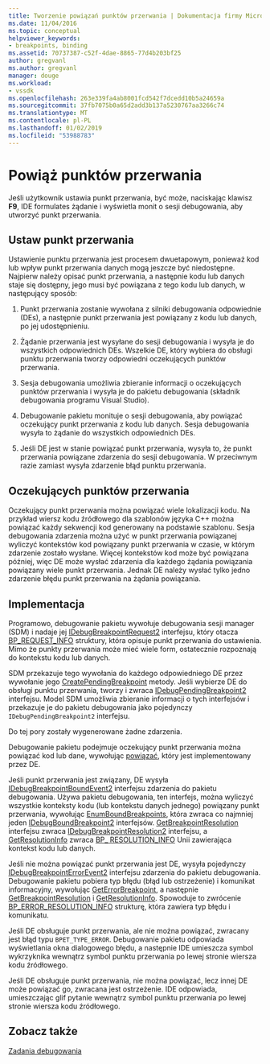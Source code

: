 ```yaml
---
title: Tworzenie powiązań punktów przerwania | Dokumentacja firmy Microsoft
ms.date: 11/04/2016
ms.topic: conceptual
helpviewer_keywords:
- breakpoints, binding
ms.assetid: 70737387-c52f-4dae-8865-77d4b203bf25
author: gregvanl
ms.author: gregvanl
manager: douge
ms.workload:
- vssdk
ms.openlocfilehash: 263e339fa4ab8001fcd542f7dcedd10b5a24659a
ms.sourcegitcommit: 37fb7075b0a65d2add3b137a5230767aa3266c74
ms.translationtype: MT
ms.contentlocale: pl-PL
ms.lasthandoff: 01/02/2019
ms.locfileid: "53988783"
---
```

# <a name="bind-breakpoints"></a>Powiąż punktów przerwania
Jeśli użytkownik ustawia punkt przerwania, być może, naciskając klawisz **F9**, IDE formulates żądanie i wyświetla monit o sesji debugowania, aby utworzyć punkt przerwania.  
  
## <a name="set-a-breakpoint"></a>Ustaw punkt przerwania  
 Ustawienie punktu przerwania jest procesem dwuetapowym, ponieważ kod lub wpływ punkt przerwania danych mogą jeszcze być niedostępne. Najpierw należy opisać punkt przerwania, a następnie kodu lub danych staje się dostępny, jego musi być powiązana z tego kodu lub danych, w następujący sposób:  
  
1.  Punkt przerwania zostanie wywołana z silniki debugowania odpowiednie (DEs), a następnie punkt przerwania jest powiązany z kodu lub danych, po jej udostępnieniu.  
  
2.  Żądanie przerwania jest wysyłane do sesji debugowania i wysyła je do wszystkich odpowiednich DEs. Wszelkie DE, który wybiera do obsługi punktu przerwania tworzy odpowiedni oczekujących punktów przerwania.  
  
3.  Sesja debugowania umożliwia zbieranie informacji o oczekujących punktów przerwania i wysyła je do pakietu debugowania (składnik debugowania programu Visual Studio).  
  
4.  Debugowanie pakietu monituje o sesji debugowania, aby powiązać oczekujący punkt przerwania z kodu lub danych. Sesja debugowania wysyła to żądanie do wszystkich odpowiednich DEs.  
  
5.  Jeśli DE jest w stanie powiązać punkt przerwania, wysyła to, że punkt przerwania powiązane zdarzenia do sesji debugowania. W przeciwnym razie zamiast wysyła zdarzenie błąd punktu przerwania.  
  
## <a name="pending-breakpoints"></a>Oczekujących punktów przerwania  
 Oczekujący punkt przerwania można powiązać wiele lokalizacji kodu. Na przykład wiersz kodu źródłowego dla szablonów języka C++ można powiązać każdy sekwencji kod generowany na podstawie szablonu. Sesja debugowania zdarzenia można użyć w punkt przerwania powiązanej wyliczyć kontekstów kod powiązany punkt przerwania w czasie, w którym zdarzenie zostało wysłane. Więcej kontekstów kod może być powiązana później, więc DE może wysłać zdarzenia dla każdego żądania powiązania powiązany wiele punkt przerwania. Jednak DE należy wysłać tylko jedno zdarzenie błędu punkt przerwania na żądania powiązania.  
  
## <a name="implementation"></a>Implementacja  
 Programowo, debugowanie pakietu wywołuje debugowania sesji manager (SDM) i nadaje jej [IDebugBreakpointRequest2](../../extensibility/debugger/reference/idebugbreakpointrequest2.md) interfejsu, który otacza [BP_REQUEST_INFO](../../extensibility/debugger/reference/bp-request-info.md) struktury, która opisuje punkt przerwania do ustawienia. Mimo że punkty przerwania może mieć wiele form, ostatecznie rozpoznają do kontekstu kodu lub danych.  
  
 SDM przekazuje tego wywołania do każdego odpowiedniego DE przez wywołanie jego [CreatePendingBreakpoint](../../extensibility/debugger/reference/idebugengine2-creatependingbreakpoint.md) metody. Jeśli wybierze DE do obsługi punktu przerwania, tworzy i zwraca [IDebugPendingBreakpoint2](../../extensibility/debugger/reference/idebugpendingbreakpoint2.md) interfejsu. Model SDM umożliwia zbieranie informacji o tych interfejsów i przekazuje je do pakietu debugowania jako pojedynczy `IDebugPendingBreakpoint2` interfejsu.  
  
 Do tej pory zostały wygenerowane żadne zdarzenia.  
  
 Debugowanie pakietu podejmuje oczekujący punkt przerwania można powiązać kod lub dane, wywołując [powiązać](../../extensibility/debugger/reference/idebugpendingbreakpoint2-bind.md), który jest implementowany przez DE.  
  
 Jeśli punkt przerwania jest związany, DE wysyła [IDebugBreakpointBoundEvent2](../../extensibility/debugger/reference/idebugbreakpointboundevent2.md) interfejsu zdarzenia do pakietu debugowania. Używa pakietu debugowania, ten interfejs, można wyliczyć wszystkie konteksty kodu (lub kontekstu danych jednego) powiązany punkt przerwania, wywołując [EnumBoundBreakpoints](../../extensibility/debugger/reference/idebugbreakpointboundevent2-enumboundbreakpoints.md), która zwraca co najmniej jeden [IDebugBoundBreakpoint2](../../extensibility/debugger/reference/idebugboundbreakpoint2.md) interfejsów. [GetBreakpointResolution](../../extensibility/debugger/reference/idebugboundbreakpoint2-getbreakpointresolution.md) interfejsu zwraca [IDebugBreakpointResolution2](../../extensibility/debugger/reference/idebugbreakpointresolution2.md) interfejsu, a [GetResolutionInfo](../../extensibility/debugger/reference/idebugbreakpointresolution2-getresolutioninfo.md) zwraca [BP_ RESOLUTION_INFO](../../extensibility/debugger/reference/bp-resolution-info.md) Unii zawierająca kontekst kodu lub danych.  
  
 Jeśli nie można powiązać punkt przerwania jest DE, wysyła pojedynczy [IDebugBreakpointErrorEvent2](../../extensibility/debugger/reference/idebugbreakpointerrorevent2.md) interfejsu zdarzenia do pakietu debugowania. Debugowanie pakietu pobiera typ błędu (błąd lub ostrzeżenie) i komunikat informacyjny, wywołując [GetErrorBreakpoint](../../extensibility/debugger/reference/idebugbreakpointerrorevent2-geterrorbreakpoint.md), a następnie [GetBreakpointResolution](../../extensibility/debugger/reference/idebugerrorbreakpoint2-getbreakpointresolution.md) i [ GetResolutionInfo](../../extensibility/debugger/reference/idebugerrorbreakpointresolution2-getresolutioninfo.md). Spowoduje to zwrócenie [BP_ERROR_RESOLUTION_INFO](../../extensibility/debugger/reference/bp-error-resolution-info.md) strukturę, która zawiera typ błędu i komunikatu.  
  
 Jeśli DE obsługuje punkt przerwania, ale nie można powiązać, zwracany jest błąd typu `BPET_TYPE_ERROR`. Debugowanie pakietu odpowiada wyświetlania okna dialogowego błędu, a następnie IDE umieszcza symbol wykrzyknika wewnątrz symbol punktu przerwania po lewej stronie wiersza kodu źródłowego.  
  
 Jeśli DE obsługuje punkt przerwania, nie można powiązać, lecz innej DE może powiązać go, zwracana jest ostrzeżenie. IDE odpowiada, umieszczając glif pytanie wewnątrz symbol punktu przerwania po lewej stronie wiersza kodu źródłowego.  
  
## <a name="see-also"></a>Zobacz także  
 [Zadania debugowania](../../extensibility/debugger/debugging-tasks.md)